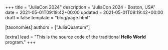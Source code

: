 +++
title = "JuliaCon 2024"
description = "JuliaCon 2024 - Boston, USA"
date = 2021-05-01T09:19:42+00:00
updated = 2021-05-01T09:19:42+00:00
draft = false
template = "blog/page.html"

[taxonomies]
authors = ["JuliaQuantum"]

[extra]
lead = "This is the source code of the traditional <b>Hello World</b> program."
+++
